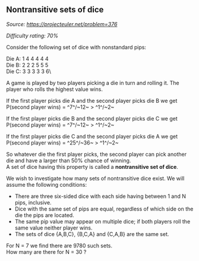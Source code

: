 Nontransitive sets of dice
--------------------------

*Source: https://projecteuler.net/problem=376*


*Difficulty rating: 70%*

Consider the following set of dice with nonstandard pips:

Die A: 1 4 4 4 4 4\
 Die B: 2 2 2 5 5 5\
 Die C: 3 3 3 3 3 6\

A game is played by two players picking a die in turn and rolling it.
The player who rolls the highest value wins.

If the first player picks die A and the second player picks die B we
get\
 P(second player wins) = ^7^/~12~ \> ^1^/~2~

If the first player picks die B and the second player picks die C we
get\
 P(second player wins) = ^7^/~12~ \> ^1^/~2~

If the first player picks die C and the second player picks die A we
get\
 P(second player wins) = ^25^/~36~ \> ^1^/~2~

So whatever die the first player picks, the second player can pick
another die and have a larger than 50% chance of winning.\
 A set of dice having this property is called a **nontransitive set of
dice**.

We wish to investigate how many sets of nontransitive dice exist. We
will assume the following conditions:

-   There are three six-sided dice with each side having between 1 and N
    pips, inclusive.
-   Dice with the same set of pips are equal, regardless of which side
    on the die the pips are located.
-   The same pip value may appear on multiple dice; if both players roll
    the same value neither player wins.
-   The sets of dice {A,B,C}, {B,C,A} and {C,A,B} are the same set.

For N = 7 we find there are 9780 such sets.\
 How many are there for N = 30 ?
